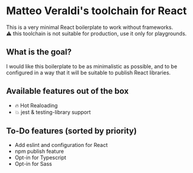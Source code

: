 # Matteo Veraldi's toolchain for React
This is a very minimal React boilerplate to work without frameworks. \
:warning: this toolchain is not suitable for production, use it only for playgrounds. 
## What is the goal? 
I would like this boilerplate to be as minimalistic as possible, and to be configured in a way that it will be suitable to publish React libraries.
## Available features out of the box
- :fire: Hot Realoading
- :boom: jest & testing-library support
## To-Do features (sorted by priority)
* Add eslint and configuration for React
* npm publish feature
* Opt-in for Typescript
* Opt-in for Sass
